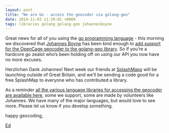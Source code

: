 ```yaml
--- 
layout: post
title: "We are Go - access the geocoder via golang-geo"
date: 2014-11-03 11:29:01 +0000
tags: libraries golang golang-geo johannesboyne
---
```

Great news for all of you using the [go programming language](http://golang.org/) - this morning we discovered that [Johannes Boyne](https://twitter.com/johannesboyne) has been kind enough to [add support for the OpenCage geocoder to the golang-geo library](https://github.com/kellydunn/golang-geo/pull/22). So if you’re a hardcore go zealot who’s been holding off on using our API you now have no more excuses. 

Herzlichen Dank Johannes! Next week our friends at [SplashMaps](http://www.splash-maps.com/) will be launching outside of Great Britain, and we’ll be sending a code good for a free SplashMap to everyone who has contributed a library. 

As a reminder [all the various language libraries for accessing the geocoder are available here](http://geocoder.opencagedata.com/code.html), some we support, some are made by volunteers like Johannes. We have many of the major languages, but would love to see more. Please let us know if you develop something.

happy geocoding,

[Ed](https://twitter.com/freyfogle)